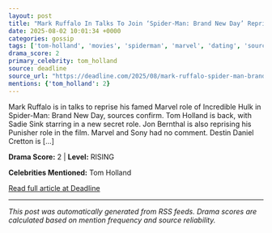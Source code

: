 ```yaml
---
layout: post
title: "Mark Ruffalo In Talks To Join ‘Spider-Man: Brand New Day’ Reprising Incredible Hulk Role"
date: 2025-08-02 10:01:34 +0000
categories: gossip
tags: ['tom-holland', 'movies', 'spiderman', 'marvel', 'dating', 'source-deadline', 'drama-rising']
drama_score: 2
primary_celebrity: tom_holland
source: deadline
source_url: "https://deadline.com/2025/08/mark-ruffalo-spider-man-brand-new-day-incredible-hulk-1236476885/"
mentions: {'tom_holland': 2}
---
```


Mark Ruffalo is in talks to reprise his famed Marvel role of Incredible Hulk in Spider-Man: Brand New Day, sources confirm. Tom Holland is back, with Sadie Sink starring in a new secret role. Jon Bernthal is also reprising his Punisher role in the film. Marvel and Sony had no comment. Destin Daniel Cretton is [&#8230;]

**Drama Score:** 2 | **Level:** RISING

**Celebrities Mentioned:** Tom Holland

[Read full article at Deadline](https://deadline.com/2025/08/mark-ruffalo-spider-man-brand-new-day-incredible-hulk-1236476885/)

---
*This post was automatically generated from RSS feeds. Drama scores are calculated based on mention frequency and source reliability.*

